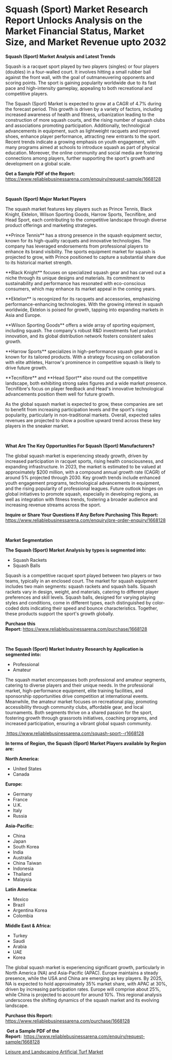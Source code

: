 <p><h1>Squash (Sport) Market Research Report Unlocks Analysis on the Market Financial Status, Market Size, and Market Revenue upto 2032</h1></p><p><strong>Squash (Sport) Market Analysis and Latest Trends</strong></p>
<p><p>Squash is a racquet sport played by two players (singles) or four players (doubles) in a four-walled court. It involves hitting a small rubber ball against the front wall, with the goal of outmaneuvering opponents and scoring points. The sport is gaining popularity worldwide due to its fast pace and high-intensity gameplay, appealing to both recreational and competitive players.</p><p>The Squash (Sport) Market is expected to grow at a CAGR of 4.7% during the forecast period. This growth is driven by a variety of factors, including increased awareness of health and fitness, urbanization leading to the construction of more squash courts, and the rising number of squash clubs and associations promoting participation. Additionally, technological advancements in equipment, such as lightweight racquets and improved shoes, enhance player performance, attracting new entrants to the sport. Recent trends indicate a growing emphasis on youth engagement, with many programs aimed at schools to introduce squash as part of physical education. Moreover, the online community and social media are fostering connections among players, further supporting the sport's growth and development on a global scale.</p></p>
<p><strong>Get a Sample PDF of the Report:&nbsp;</strong> <a href="https://www.reliablebusinessarena.com/enquiry/request-sample/1668128?utm_campaign=3261&utm_medium=2&utm_source=Github&utm_content=ia&utm_term=05042025&utm_id=squash-sport">https://www.reliablebusinessarena.com/enquiry/request-sample/1668128</a></p>
<p>&nbsp;</p>
<p><strong>Squash (Sport) Major Market Players</strong></p>
<p><p>The squash market features key players such as Prince Tennis, Black Knight, Ektelon, Wilson Sporting Goods, Harrow Sports, Tecnifibre, and Head Sport, each contributing to the competitive landscape through diverse product offerings and marketing strategies.</p><p>**Prince Tennis** has a strong presence in the squash equipment sector, known for its high-quality racquets and innovative technologies. The company has leveraged endorsements from professional players to enhance its brand visibility. The sports equipment market for squash is projected to grow, with Prince positioned to capture a substantial share due to its historical market strength. </p><p>**Black Knight** focuses on specialized squash gear and has carved out a niche through its unique designs and materials. Its commitment to sustainability and performance has resonated with eco-conscious consumers, which may enhance its market appeal in the coming years.</p><p>**Ektelon** is recognized for its racquets and accessories, emphasizing performance-enhancing technologies. With the growing interest in squash worldwide, Ektelon is poised for growth, tapping into expanding markets in Asia and Europe.</p><p>**Wilson Sporting Goods** offers a wide array of sporting equipment, including squash. The company's robust R&D investments fuel product innovation, and its global distribution network fosters consistent sales growth.</p><p>**Harrow Sports** specializes in high-performance squash gear and is known for its tailored products. With a strategy focusing on collaboration with elite athletes, Harrow's prominence in competitive squash is likely to drive future growth.</p><p>**Tecnifibre** and **Head Sport** also round out the competitive landscape, both exhibiting strong sales figures and a wide market presence. Tecnifibre's focus on player feedback and Head's innovative technological advancements position them well for future growth.</p><p>As the global squash market is expected to grow, these companies are set to benefit from increasing participation levels and the sport's rising popularity, particularly in non-traditional markets. Overall, expected sales revenues are projected to show a positive upward trend across these key players in the sneaker market.</p></p>
<p>&nbsp;</p>
<p><strong>What Are The Key Opportunities For Squash (Sport) Manufacturers?</strong></p>
<p><p>The global squash market is experiencing steady growth, driven by increased participation in racquet sports, rising health consciousness, and expanding infrastructure. In 2023, the market is estimated to be valued at approximately $200 million, with a compound annual growth rate (CAGR) of around 5% projected through 2030. Key growth trends include enhanced youth engagement programs, technological advancements in equipment, and the rising popularity of professional leagues. Future outlook hinges on global initiatives to promote squash, especially in developing regions, as well as integration with fitness trends, fostering a broader audience and increasing revenue streams across the sport.</p></p>
<p><strong>Inquire or Share Your Questions If Any Before Purchasing This Report:</strong> <a href="https://www.reliablebusinessarena.com/enquiry/pre-order-enquiry/1668128?utm_campaign=3261&utm_medium=2&utm_source=Github&utm_content=ia&utm_term=05042025&utm_id=squash-sport">https://www.reliablebusinessarena.com/enquiry/pre-order-enquiry/1668128</a></p>
<p>&nbsp;</p>
<p><strong>Market Segmentation</strong></p>
<p><strong>The Squash (Sport) Market Analysis by types is segmented into:</strong></p>
<p><ul><li>Squash Rackets</li><li>Squash Balls</li></ul></p>
<p><p>Squash is a competitive racquet sport played between two players or two teams, typically in an enclosed court. The market for squash equipment includes two main segments: squash rackets and squash balls. Squash rackets vary in design, weight, and materials, catering to different player preferences and skill levels. Squash balls, designed for varying playing styles and conditions, come in different types, each distinguished by color-coded dots indicating their speed and bounce characteristics. Together, these products support the sport's growth globally.</p></p>
<p><strong>Purchase this Report:&nbsp;</strong><a href="https://www.reliablebusinessarena.com/purchase/1668128?utm_campaign=3261&utm_medium=2&utm_source=Github&utm_content=ia&utm_term=05042025&utm_id=squash-sport">https://www.reliablebusinessarena.com/purchase/1668128</a></p>
<p>&nbsp;</p>
<p><strong>The Squash (Sport) Market Industry Research by Application is segmented into:</strong></p>
<p><ul><li>Professional</li><li>Amateur</li></ul></p>
<p><p>The squash market encompasses both professional and amateur segments, catering to diverse players and their unique needs. In the professional market, high-performance equipment, elite training facilities, and sponsorship opportunities drive competition at international events. Meanwhile, the amateur market focuses on recreational play, promoting accessibility through community clubs, affordable gear, and local tournaments. Both segments thrive on a shared passion for the sport, fostering growth through grassroots initiatives, coaching programs, and increased participation, ensuring a vibrant global squash community.</p></p>
<p><a href="https://www.reliablebusinessarena.com/squash-sport--r1668128?utm_campaign=3261&utm_medium=2&utm_source=Github&utm_content=ia&utm_term=05042025&utm_id=squash-sport">&nbsp;https://www.reliablebusinessarena.com/squash-sport--r1668128</a></p>
<p><strong>In terms of Region, the Squash (Sport) Market Players available by Region are:</strong></p>
<p>
    <p> <strong> North America: </strong>
        <ul>
            <li>United States</li>
            <li>Canada</li>
        </ul>
        </p> 
    <p> <strong> Europe: </strong>
        <ul>
            <li>Germany</li>
            <li>France</li>
            <li>U.K.</li>
            <li>Italy</li>
            <li>Russia</li>
        </ul>
        </p> 
    <p> <strong> Asia-Pacific: </strong>
        <ul>
            <li>China</li>
            <li>Japan</li>
            <li>South Korea</li>
            <li>India</li>
            <li>Australia</li>
            <li>China Taiwan</li>
            <li>Indonesia</li>
            <li>Thailand</li>
            <li>Malaysia</li>
        </ul>
        </p> 
    <p> <strong> Latin America: </strong>
        <ul>
            <li>Mexico</li>
            <li>Brazil</li>
            <li>Argentina Korea</li>
            <li>Colombia</li>
        </ul>
        </p> 
    <p> <strong> Middle East & Africa: </strong>
        <ul>
            <li>Turkey</li>
            <li>Saudi</li>
            <li>Arabia</li>
            <li>UAE</li>
            <li>Korea</li>
        </ul>
    </p>
    </p>
<p><p>The global squash market is experiencing significant growth, particularly in North America (NA) and Asia-Pacific (APAC). Europe maintains a steady presence, while the USA and China are emerging as key players. By 2025, NA is expected to hold approximately 35% market share, with APAC at 30%, driven by increasing participation rates. Europe will comprise about 25%, while China is projected to account for around 10%. This regional analysis underscores the shifting dynamics of the squash market and its evolving landscape.</p></p>
<p><strong>Purchase this Report: </strong><a href="https://www.reliablebusinessarena.com/purchase/1668128?utm_campaign=3261&utm_medium=2&utm_source=Github&utm_content=ia&utm_term=05042025&utm_id=squash-sport">https://www.reliablebusinessarena.com/purchase/1668128</a></p>
<p>&nbsp;<strong>Get a Sample PDF of the Report:&nbsp;&nbsp;</strong><a href="https://www.reliablebusinessarena.com/enquiry/request-sample/1668128?utm_campaign=3261&utm_medium=2&utm_source=Github&utm_content=ia&utm_term=05042025&utm_id=squash-sport">https://www.reliablebusinessarena.com/enquiry/request-sample/1668128</a></p>
<p><strong></strong></p>
<p><p><a href="https://github.com/lynlynyusay/Market-Research-Report-List-1/blob/main/leisure-and-landscaping-artificial-turf-market.md?utm_campaign=3261&utm_medium=2&utm_source=Github&utm_content=ia&utm_term=05042025&utm_id=squash-sport">Leisure and Landscaping Artificial Turf Market</a></p></p>